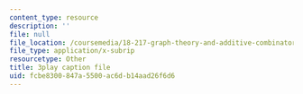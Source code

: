 ```yaml
---
content_type: resource
description: ''
file: null
file_location: /coursemedia/18-217-graph-theory-and-additive-combinatorics-fall-2019/fcbe8300847a5500ac6db14aad26f6d6_50oEJs-HZHQ.vtt
file_type: application/x-subrip
resourcetype: Other
title: 3play caption file
uid: fcbe8300-847a-5500-ac6d-b14aad26f6d6
---
```

